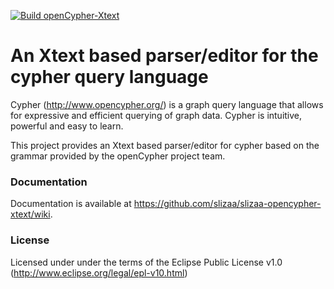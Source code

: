 [![Build openCypher-Xtext](https://github.com/code-kontor/openCypher-Xtext/actions/workflows/build.yml/badge.svg)](https://github.com/code-kontor/openCypher-Xtext/actions/workflows/build.yml)

# An Xtext based parser/editor for the cypher query language

Cypher (http://www.opencypher.org/) is a graph query language that allows for expressive and efficient querying of graph data. Cypher is intuitive, powerful and easy to learn. 

This project provides an Xtext based parser/editor for cypher based on the grammar provided by the openCypher project team.

### Documentation

Documentation is available at https://github.com/slizaa/slizaa-opencypher-xtext/wiki.

### License
Licensed under under the terms of the Eclipse Public License v1.0 (http://www.eclipse.org/legal/epl-v10.html)
